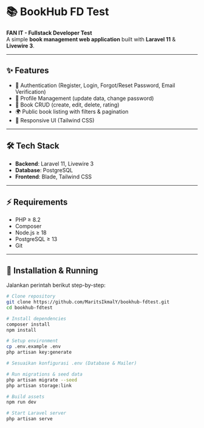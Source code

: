 # 📚 BookHub FD Test

**FAN IT - Fullstack Developer Test**  
A simple **book management web application** built with **Laravel 11** & **Livewire 3**.

---

## ✨ Features

- 🔐 Authentication (Register, Login, Forgot/Reset Password, Email Verification)  
- 👤 Profile Management (update data, change password)  
- 📖 Book CRUD (create, edit, delete, rating)  
- 🌍 Public book listing with filters & pagination  
- 📱 Responsive UI (Tailwind CSS)  

---

## 🛠 Tech Stack

- **Backend**: Laravel 11, Livewire 3  
- **Database**: PostgreSQL  
- **Frontend**: Blade, Tailwind CSS  
  
---

## ⚡ Requirements

- PHP ≥ 8.2  
- Composer  
- Node.js ≥ 18  
- PostgreSQL ≥ 13  
- Git  

---

## 🚀 Installation & Running

Jalankan perintah berikut step-by-step:

```bash
# Clone repository
git clone https://github.com/MaritsIkmalY/bookhub-fdtest.git
cd bookhub-fdtest

# Install dependencies
composer install
npm install

# Setup environment
cp .env.example .env
php artisan key:generate

# Sesuaikan konfigurasi .env (Database & Mailer)

# Run migrations & seed data
php artisan migrate --seed
php artisan storage:link

# Build assets
npm run dev

# Start Laravel server
php artisan serve
